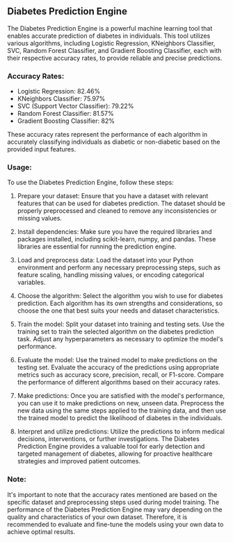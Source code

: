 ## Diabetes Prediction Engine

The Diabetes Prediction Engine is a powerful machine learning tool that enables accurate prediction of diabetes in individuals. This tool utilizes various algorithms, including Logistic Regression, KNeighbors Classifier, SVC, Random Forest Classifier, and Gradient Boosting Classifier, each with their respective accuracy rates, to provide reliable and precise predictions.

### Accuracy Rates:

- Logistic Regression: 82.46%
- KNeighbors Classifier: 75.97%
- SVC (Support Vector Classifier): 79.22%
- Random Forest Classifier: 81.57%
- Gradient Boosting Classifier: 82%

These accuracy rates represent the performance of each algorithm in accurately classifying individuals as diabetic or non-diabetic based on the provided input features.

### Usage:

To use the Diabetes Prediction Engine, follow these steps:

1. Prepare your dataset: Ensure that you have a dataset with relevant features that can be used for diabetes prediction. The dataset should be properly preprocessed and cleaned to remove any inconsistencies or missing values.

2. Install dependencies: Make sure you have the required libraries and packages installed, including scikit-learn, numpy, and pandas. These libraries are essential for running the prediction engine.

3. Load and preprocess data: Load the dataset into your Python environment and perform any necessary preprocessing steps, such as feature scaling, handling missing values, or encoding categorical variables.

4. Choose the algorithm: Select the algorithm you wish to use for diabetes prediction. Each algorithm has its own strengths and considerations, so choose the one that best suits your needs and dataset characteristics.

5. Train the model: Split your dataset into training and testing sets. Use the training set to train the selected algorithm on the diabetes prediction task. Adjust any hyperparameters as necessary to optimize the model's performance.

6. Evaluate the model: Use the trained model to make predictions on the testing set. Evaluate the accuracy of the predictions using appropriate metrics such as accuracy score, precision, recall, or F1-score. Compare the performance of different algorithms based on their accuracy rates.

7. Make predictions: Once you are satisfied with the model's performance, you can use it to make predictions on new, unseen data. Preprocess the new data using the same steps applied to the training data, and then use the trained model to predict the likelihood of diabetes in the individuals.

8. Interpret and utilize predictions: Utilize the predictions to inform medical decisions, interventions, or further investigations. The Diabetes Prediction Engine provides a valuable tool for early detection and targeted management of diabetes, allowing for proactive healthcare strategies and improved patient outcomes.

### Note:

It's important to note that the accuracy rates mentioned are based on the specific dataset and preprocessing steps used during model training. The performance of the Diabetes Prediction Engine may vary depending on the quality and characteristics of your own dataset. Therefore, it is recommended to evaluate and fine-tune the models using your own data to achieve optimal results.
